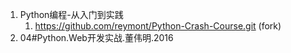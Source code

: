 
1. Python编程-从入门到实践
    1. https://github.com/reymont/Python-Crash-Course.git (fork)
2. 04#Python.Web开发实战.董伟明.2016